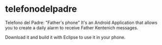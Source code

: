 telefonodelpadre
================

Telefono del Padre: "Father's phone"
It's an Android Application that allows you to create a daily alarm to receive Father Kentenich messages.

Download it and build it with Eclipse to use it in your phone.
